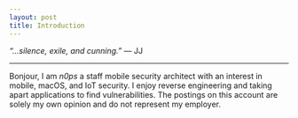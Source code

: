 ```yaml
---
layout: post
title: Introduction
---
```


*“...silence, exile, and cunning.”*
― JJ

-----

Bonjour, I am *n0ps* a staff mobile security architect with an interest in mobile, macOS, and IoT security. I enjoy reverse engineering and taking apart applications to find vulnerabilities. The postings on this account are solely my own opinion and do not represent my employer.
